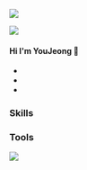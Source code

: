  <a href="https://hu-studyrecord.tistory.com/" target="_blank"><img src="https://img.shields.io/badge/T-9cf?style=flat-square&logo=Blog&logoColor=white"/></a>

<img src="https://img.shields.io/badge/Android-3DDC84?style=flat-square&logo=Android&logoColor=white"/>

#### Hi I'm YouJeong 👋
- 
- 
- 

### Skills

### Tools

<img src="https://img.shields.io/badge/아이콘내용-바탕색?style=flat&logo=로고이름&logoColor=white"/>


<!--
**jeong-sys/jeong-sys** is a ✨ _special_ ✨ repository because its `README.md` (this file) appears on your GitHub profile.

Here are some ideas to get you started:

- 🔭 I’m currently working on ...
- 🌱 I’m currently learning ...
- 👯 I’m looking to collaborate on ...
- 🤔 I’m looking for help with ...
- 💬 Ask me about ...
- 📫 How to reach me: ...
- 😄 Pronouns: ...
- ⚡ Fun fact: ...
-->

</div>
